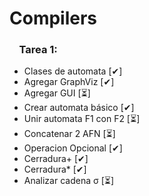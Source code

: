 # Compilers
### &nbsp;&nbsp;&nbsp;&nbsp;Tarea 1:
* Clases de automata [✔]
* Agregar GraphViz [✔]
* Agregar GUI [⏳]
* Crear automata básico [✔]
* Unir automata F1 con F2 [⏳]
* Concatenar 2 AFN [⏳]
* Operacion Opcional [✔]
* Cerradura+ [✔]
* Cerradura* [✔]
* Analizar cadena &sigma; [⏳]
